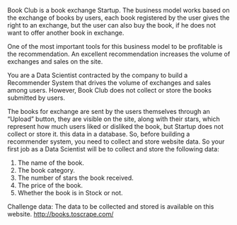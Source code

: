 Book Club is a book exchange Startup. The business model works based on the exchange of books by users, each book registered by the user gives the right to an exchange, but the user can also buy the book, if he does not want to offer another book in exchange.

One of the most important tools for this business model to be profitable is the recommendation. An excellent recommendation increases the volume of exchanges and sales on the site.

You are a Data Scientist contracted by the company to build a Recommender System that drives the volume of exchanges and sales among users. However, Book Club does not collect or store the books submitted by users.

The books for exchange are sent by the users themselves through an “Upload” button, they are visible on the site, along with their stars, which represent how much users liked or disliked the book, but Startup does not collect or store it. this data in a database.
So, before building a recommender system, you need to collect and store website data. So your first job as a Data Scientist will be to collect and store the following data:

1. The name of the book.
2. The book category.
3. The number of stars the book received.
4. The price of the book.
5. Whether the book is in Stock or not.

Challenge data:
The data to be collected and stored is available on this website. http://books.toscrape.com/
